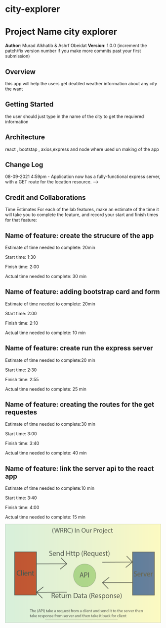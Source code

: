 # city-explorer

# Project Name  city explorer

**Author**: Murad Alkhatib & Ashrf Obeidat
**Version**: 1.0.0 (increment the patch/fix version number if you make more commits past your first submission)

## Overview
this app will help the users get deatiled weather information about any city the want 

## Getting Started
the user should just type in the name of the city to get the requiered information

## Architecture
react , bootstap , axios,express and node where used un making of the app

## Change Log


08-09-2021 4:59pm - Application now has a fully-functional express server, with a GET route for the location resource. -->

## Credit and Collaborations
<!-- Give credit (and a link) to other people or resources that helped you build this application. -->
Time Estimates
For each of the lab features, make an estimate of the time it will take you to complete the feature, and record your start and finish times for that feature:

 ## Name of feature: create the strucure of the app 

Estimate of time needed to complete: 20min

Start time: 1:30

Finish time: 2:00

Actual time needed to complete: 30 min

## Name of feature: adding bootstrap card and form 

Estimate of time needed to complete: 20min

Start time: 2:00

Finish time: 2:10

Actual time needed to complete: 10 min

## Name of feature: create run the express server 

Estimate of time needed to complete:20 min

Start time: 2:30

Finish time: 2:55

Actual time needed to complete: 25 min
 

## Name of feature: creating the routes for the get requestes

Estimate of time needed to complete:30 min

Start time: 3:00

Finish time: 3:40

Actual time needed to complete: 40 min


## Name of feature: link the server api to the react app

Estimate of time needed to complete:10 min

Start time: 3:40

Finish time: 4:00

Actual time needed to complete: 15 min

![image](api.png)